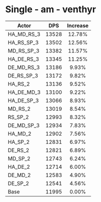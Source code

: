 # Single - am - venthyr
| Actor | DPS | Increase |
|---|:---:|:---:|
|HA_MD_RS_3|13528|12.78%|
|HA_RS_SP_3|13502|12.56%|
|MD_RS_SP_3|13382|11.57%|
|HA_DE_RS_3|13345|11.25%|
|DE_MD_RS_3|13186|9.93%|
|DE_RS_SP_3|13172|9.82%|
|HA_RS_2|13136|9.52%|
|HA_DE_MD_3|13100|9.22%|
|HA_DE_SP_3|13066|8.93%|
|MD_RS_2|13019|8.54%|
|RS_SP_2|12993|8.32%|
|DE_MD_SP_3|12934|7.83%|
|HA_MD_2|12902|7.56%|
|HA_SP_2|12831|6.97%|
|DE_RS_2|12821|6.89%|
|MD_SP_2|12743|6.24%|
|HA_DE_2|12714|6.00%|
|DE_MD_2|12583|4.90%|
|DE_SP_2|12541|4.56%|
|Base|11995|0.00%|
